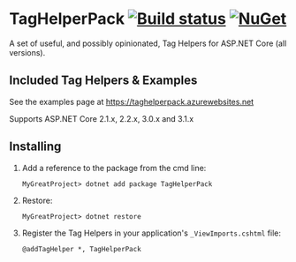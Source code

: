# TagHelperPack [![Build status](https://damianedwards.visualstudio.com/TagHelperPack/_apis/build/status/build/TagHelperPack-ASP.NET%20Core-CI)](https://damianedwards.visualstudio.com/TagHelperPack/_build/latest?definitionId=1) [![NuGet](https://img.shields.io/nuget/v/TagHelperPack?logo=nuget)](https://www.nuget.org/packages/TagHelperPack/)

A set of useful, and possibly opinionated, Tag Helpers for ASP.NET Core (all versions).

## Included Tag Helpers & Examples
See the examples page at https://taghelperpack.azurewebsites.net

Supports ASP.NET Core 2.1.x, 2.2.x, 3.0.x and 3.1.x

## Installing
1. Add a reference to the package from the cmd line:
    ```
    MyGreatProject> dotnet add package TagHelperPack
    ```
1. Restore:
    ```
    MyGreatProject> dotnet restore
    ```
1. Register the Tag Helpers in your application's `_ViewImports.cshtml` file:
    ```
   @addTagHelper *, TagHelperPack
    ```
